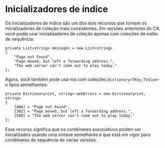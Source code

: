 ﻿# Inicializadores de índice

Os inicializadores de índice são um dos dois recursos que tornam os inicializadores
 de coleção mais consistentes. Em versões anteriores do C#, você podia usar 
inicializadores de coleção apenas com coleções de estilo de sequência:

```
private List<string> messages = new List<string> 
{
    "Page not Found",
    "Page moved, but left a forwarding address.",
    "The web server can't come out to play today."
};
```
Agora, você também pode usá-los com coleções `Dictionary<TKey,TValue>` e tipos 
semelhantes:

```
private Dictionary<int, string> webErrors = new Dictionary<int, string>
{
    [404] = "Page not Found",
    [302] = "Page moved, but left a forwarding address.",
    [500] = "The web server can't come out to play today."
};
```

Esse recurso significa que os contêineres associativos podem ser inicializados 
usando uma sintaxe semelhante à que está em vigor para contêineres de sequência 
de várias versões.
